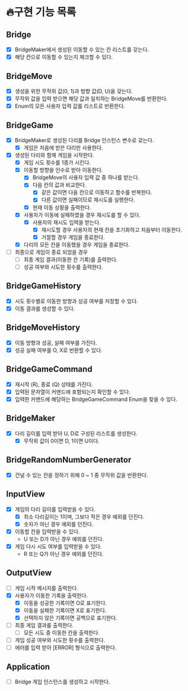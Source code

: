 # 🔥구현 기능 목록

## Bridge
- [x] BridgeMaker에서 생성된 이동할 수 있는 칸 리스트를 갖는다.
- [x] 해당 칸으로 이동할 수 있는지 체크할 수 있다.

## BridgeMove
- [x] 생성을 위한 무작위 값(0, 1)과 방향 값(D, U)을 갖는다.
- [x] 무작위 값을 입력 받으면 해당 값과 일치하는 BridgeMove를 반환한다.
- [x] Enum의 모든 사용자 입력 값를 리스트로 반환한다.

## BridgeGame
- [x] BridgeMaker로 생성된 다리를 Bridge 인스턴스 변수로 갖는다.
  - [x] 게임은 처음에 받은 다리만 사용한다.
- [x] 생성된 다리와 함께 게임을 시작한다.
  - [x] 게임 시도 횟수를 1증가 시킨다.
  - [x] 이동할 방향을 인수로 받아 이동한다.
    - [x] BridgeMove의 사용자 입력 값 중 하나를 받는다.
    - [x] 다음 칸의 값과 비교한다.
      - [x] 같은 값이면 다음 칸으로 이동하고 함수를 반복한다.
      - [x] 다른 값이면 실패이므로 재시도를 실행한다.
    - [x] 현재 이동 상황을 출력한다.
  - [x] 사용자가 이동에 실패하였을 경우 재시도를 할 수 있다.
    - [x] 사용자의 재시도 입력을 받는다.
      - [x] 재시도할 경우 사용자의 현재 칸을 초기화하고 처음부터 이동한다.
      - [x] 거절할 경우 게임을 종료한다.
  - [x] 다리의 모든 칸을 이동했을 경우 게임을 종료한다.
- [ ] 최종으로 게임이 종료 되었을 경우
  - [ ] 최종 게임 결과(이동한 칸 기록)를 출력한다. 
  - [ ] 성공 여부와 시도한 횟수를 출력한다.

## BridgeGameHistory
- [x] 시도 횟수별로 이동한 방향과 성공 여부를 저장할 수 있다.
- [x] 이동 결과를 생성할 수 있다.

## BridgeMoveHistory
- [x] 이동 방향과 성공, 실패 여부를 가진다.
- [x] 성공 실패 여부를 O, X로 반환할 수 있다.

## BridgeGameCommand
- [x] 재시작 (R), 종료 (Q) 상태를 가진다.
- [x] 입력된 문자열이 커맨드에 포함되는지 확인할 수 있다.
- [x] 입력한 커맨드에 해당하는 BridgeGameCommand Enum을 찾을 수 있다.

## BridgeMaker
- [X] 다리 길이를 입력 받아 U, D로 구성된 리스트를 생성한다.
  - [X] 무작위 값이 0이면 D, 1이면 U이다.

## BridgeRandomNumberGenerator
- [x] 건널 수 있는 칸을 정하기 위해 0 ~ 1 중 무작위 값을 반환한다.

## InputView
- [x] 게임의 다리 길이를 입력받을 수 있다.
  - [x] 최소 다리길이는 1이며, 그보다 작은 경우 예외를 던진다.
  - [x] 숫자가 아닌 경우 예외를 던진다.
- [x] 이동할 칸을 입력받을 수 있다.
  - U 또는 D가 아닌 경우 예외를 던진다.
- [x] 게임 다시 시도 여부를 입력받을 수 있다.
  - R 또는 Q가 아닌 경우 예외를 던진다.

## OutputView
- [ ] 게임 시작 메시지를 출력한다.
- [x] 사용자가 이동한 기록을 출력한다.
  - [x] 이동을 성공한 기록이면 O로 표기한다.
  - [x] 이동을 실패한 기록이면 X로 표기한다.
  - [x] 선택하지 않은 기록이면 공백으로 표기한다.
- [ ] 최종 게임 결과를 출력한다.
  - [ ] 모든 시도 중 이동한 칸을 출력한다.
- [ ] 게임 성공 여부와 시도한 횟수를 출력한다.
- [ ] 에러를 입력 받아 [ERROR] 형식으로 출력한다.

## Application
- [ ] Bridge 게임 인스턴스를 생성하고 시작한다.